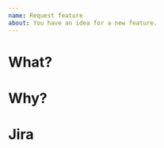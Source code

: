 ```yaml
---
name: Request feature
about: You have an idea for a new feature.
---
```


<!--
  Please search existing issues to avoid creating duplicates.
  -->

<!--
  Please restrict this issue to a single feature request.
  -->

# What?

# Why?

# Jira

<!--
  Is this related to a ticket in Jira? If so, please link to it here. Otherwise,
  remove the section.
  -->
